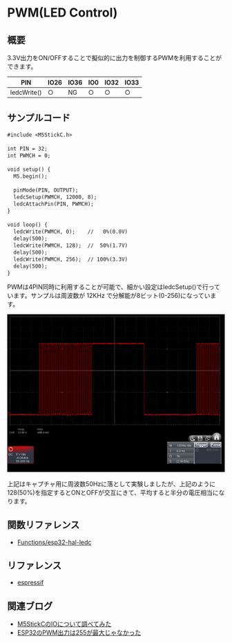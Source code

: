 # PWM(LED Control)

## 概要

3.3V出力をON/OFFすることで擬似的に出力を制御するPWMを利用することができます。

| PIN            | IO26 | IO36 | IO0 | IO32 | IO33 |
|----------------|------|------|-----|------|------|
| ledcWrite()    | ○    | NG   | ○   | ○    | ○    |

## サンプルコード
```
#include <M5StickC.h>
 
int PIN = 32;
int PWMCH = 0;
 
void setup() {
  M5.begin();
 
  pinMode(PIN, OUTPUT);
  ledcSetup(PWMCH, 12000, 8);
  ledcAttachPin(PIN, PWMCH);
}
 
void loop() {
  ledcWrite(PWMCH, 0);    //   0%(0.0V)
  delay(500);
  ledcWrite(PWMCH, 128);  //  50%(1.7V)
  delay(500);
  ledcWrite(PWMCH, 256);  // 100%(3.3V)
  delay(500);
}
```

PWMは4PIN同時に利用することが可能で、細かい設定はledcSetup()で行っています。サンプルは周波数が 12KHz で分解能が8ビット(0-256)になっています。

![出力波形](images/PWM.png)

上記はキャプチャ用に周波数50Hzに落として実験しましたが、上記のように128(50%)を指定するとONとOFFが交互にきて、平均すると半分の電圧相当になります。

## 関数リファレンス

- [Functions/esp32-hal-ledc](../../Functions/esp32-hal-ledc/)

## リファレンス
- [espressif](https://docs.espressif.com/projects/esp-idf/en/latest/api-reference/peripherals/ledc.html)

## 関連ブログ

- [M5StickCのIOについて調べてみた](https://lang-ship.com/blog/?p=658)
- [ESP32のPWM出力は255が最大じゃなかった](https://lang-ship.com/blog/?p=667)
